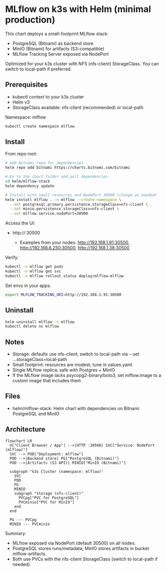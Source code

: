 # MLflow on k3s with Helm (minimal production)

This chart deploys a small-footprint MLflow stack:
- PostgreSQL (Bitnami) as backend store
- MinIO (Bitnami) for artifacts (S3-compatible)
- MLflow Tracking Server exposed via NodePort

Optimized for your k3s cluster with NFS (nfs-client) StorageClass. You can switch to local-path if preferred.

## Prerequisites

- kubectl context to your k3s cluster
- Helm v3
- StorageClass available: nfs-client (recommended) or local-path

Namespace: mlflow

```sh
kubectl create namespace mlflow
```

## Install

From repo root:

```sh
# Add Bitnami repo for dependencies
helm repo add bitnami https://charts.bitnami.com/bitnami

# Go to the chart folder and pull dependencies
cd helm/mlflow-stack
helm dependency update

# Install with small resources and NodePort 30500 (change as needed)
helm install mlflow . -n mlflow --create-namespace \
  --set postgresql.primary.persistence.storageClass=nfs-client \
  --set minio.persistence.storageClass=nfs-client \
  --set mlflow.service.nodePort=30500
```

Access the UI:
- http://<any-node-ip>:30500
  - Examples from your nodes: http://192.168.1.91:30500, http://192.168.6.250:30500, http://192.168.1.38:30500

Verify:

```sh
kubectl -n mlflow get pods
kubectl -n mlflow get svc
kubectl -n mlflow rollout status deploy/mlflow-mlflow
```

Set envs in your apps:

```sh
export MLFLOW_TRACKING_URI=http://192.168.1.91:30500
```

## Uninstall

```sh
helm uninstall mlflow -n mlflow
kubectl delete ns mlflow
```

## Notes

- Storage: defaults use nfs-client; switch to local-path via --set ...storageClass=local-path
- Small footprint: resources are modest; tune in values.yaml
- Single MLflow replica; safe with Postgres + MinIO
- If the MLflow image lacks psycopg2-binary/boto3, set mlflow.image to a custom image that includes them

## Files

- helm/mlflow-stack: Helm chart with dependencies on Bitnami PostgreSQL and MinIO

## Architecture

```mermaid
flowchart LR
  U["Client Browser / App"] -->|HTTP :30500| SVC["Service: NodePort (mlflow)"]
  SVC --> POD["Deployment: mlflow"]
  POD -->|Backend store| PG["PostgreSQL (Bitnami)"]
  POD -->|Artifacts (S3 API)| MINIO["MinIO (Bitnami)"]

  subgraph "k3s Cluster (namespace: mlflow)"
    SVC
    POD
    PG
    MINIO
    subgraph "Storage (nfs-client)"
      PVCpg["PVC for PostgreSQL"]
      PVCminio["PVC for MinIO"]
    end
  end

  PG --- PVCpg
  MINIO --- PVCminio
```

Summary:
- MLflow exposed via NodePort (default 30500) on all nodes.
- PostgreSQL stores runs/metadata; MinIO stores artifacts in bucket mlflow-artifacts.
- Both use PVCs with the nfs-client StorageClass (switch to local-path if needed).